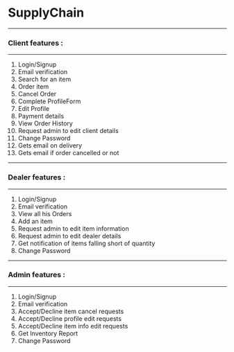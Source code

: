# SupplyChain
---
### Client features :
---
1. Login/Signup
2. Email verification
3. Search for an item
4. Order item
5. Cancel Order
6. Complete ProfileForm
7. Edit Profile
8. Payment details
9. View Order History
10. Request admin to edit client details
11. Change Password
12. Gets email on delivery
13. Gets email if order cancelled or not
---
### Dealer features :
---
1. Login/Signup
2. Email verification
3. View all his Orders
4. Add an item
5. Request admin to edit item information
6. Request admin to edit dealer details
7. Get notification of items falling short of quantity
8. Change Password
---
### Admin features :
---
1. Login/Signup
2. Email verification
3. Accept/Decline item cancel requests
4. Accept/Decline profile edit requests
5. Accept/Decline item info edit requests
6. Get Inventory Report
7. Change Password
